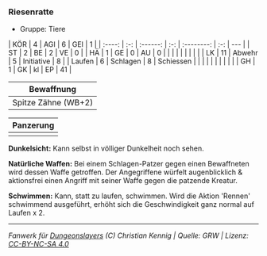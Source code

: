 ### Riesenratte

- Gruppe: Tiere

|  KÖR   |  4  |   AGI    |  6  |    GEI     |  1  |
| :----: | :-: | :------: | :-: | :--------: | :-: | --- |
|   ST   |  2  |    BE    |  2  |     VE     |  0  |
|   HÄ   |  1  |    GE    |  0  |     AU     |  0  |
|        |     |          |     |            |     |     |
|   LK   | 11  |  Abwehr  |  5  | Initiative |  8  |
| Laufen |  6  | Schlagen |  8  | Schiessen  |     |
|        |     |          |     |            |     |     |
|   GH   |  1  |    GK    | kl  |     EP     | 41  |

|     Bewaffnung      |
| :-----------------: |
| Spitze Zähne (WB+2) |

| Panzerung |
| :-------: |
|           |

**Dunkelsicht:** Kann selbst in völliger Dunkelheit noch sehen.

**Natürliche Waffen:** Bei einem Schlagen-Patzer gegen einen Bewaffneten wird dessen Waffe getroffen. Der Angegriffene würfelt augenblicklich & aktionsfrei einen Angriff mit seiner Waffe gegen die patzende Kreatur.

**Schwimmen:** Kann, statt zu laufen, schwimmen. Wird die Aktion 'Rennen' schwimmend ausgeführt, erhöht sich die Geschwindigkeit ganz normal auf Laufen x 2.

---

_Fanwerk für [Dungeonslayers](https://www.dungeonslayers.net/) (C) Christian Kennig | Quelle: GRW | Lizenz: [CC-BY-NC-SA 4.0](https://creativecommons.org/licenses/by-nc-sa/4.0/deed.de)_
